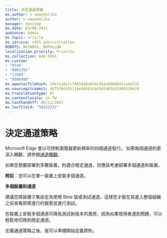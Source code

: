 ```yaml
---
title: 決定通道策略
ms.author: v-smandalika
author: v-smandalika
manager: dansimp
ms.date: 03/08/2021
audience: Admin
ms.topic: article
ms.service: o365-administration
ROBOTS: NOINDEX, NOFOLLOW
localization_priority: Priority
ms.collection: Adm_O365
ms.custom:
- "9144"
- "9005291"
- "11089"
- "9006490"
ms.openlocfilehash: 19efa16e7cf665648a03dc95da9d68841ca9e531
ms.sourcegitcommit: ab75f66355116e995b3cb5505465b31989339e28
ms.translationtype: HT
ms.contentlocale: zh-TW
ms.lasthandoff: 08/13/2021
ms.locfileid: "58323231"
---
```

# <a name="determine-channel-strategy"></a>決定通道策略

Microsoft Edge 會以可控制瀏覽器更新頻率的四個通道發行。 如需每個通道的更深入概觀，請參閱[通道概觀](https://docs.microsoft.com/DeployEdge/microsoft-edge-channels#channel-overview)。

如果您想要部署到多數裝置，則適合穩定通道，但應該考慮部署多個通道和裝置。

**附註**：您可以在單一裝置上安裝多個通道。

**多個裝置和通道**

建議您將裝置子集設定為使用 Beta 版或測試通道，這樣您才能在其進入整個組織之前查看即將進行的變更並進行測試。

在裝置上安裝多個通道可降低測試新版本的風險，因為如果使用者遇到問題，可以輕鬆地切換到穩定通道。

定義通道策略之後，就可以準備開始定義原則。

